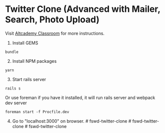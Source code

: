 # Twitter Clone (Advanced with Mailer, Search, Photo Upload)

Visit [Altcademy Classroom](https://www.altcademy.com/classroom/) for more instructions.

1. Install GEMS

```
bundle
```

2. Install NPM packages

```
yarn
```

3. Start rails server

```
rails s
```

Or use foreman if you have it installed, it will run rails server and webpack dev server

```
foreman start -f Procfile.dev
```

4. Go to "localhost:3000" on browser.
#   f s w d - t w i t t e r - c l o n e  
 #   f s w d - t w i t t e r - c l o n e  
 #   f s w d - t w i t t e r - c l o n e  
 
